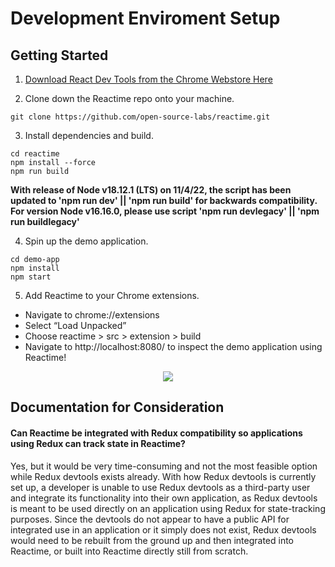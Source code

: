 <div>
<h1>Development Enviroment Setup</h1>

<h2>Getting Started</h2>

1. <a href="https://chrome.google.com/webstore/detail/react-developer-tools/fmkadmapgofadopljbjfkapdkoienihi?hl=en">Download React Dev Tools from the Chrome Webstore Here</a>

2. Clone down the Reactime repo onto your machine.

```
git clone https://github.com/open-source-labs/reactime.git
```

3. Install dependencies and build.

```
cd reactime
npm install --force
npm run build
```
<b>With release of Node v18.12.1 (LTS) on 11/4/22, the script has been updated to 'npm run dev' || 'npm run build' for backwards compatibility.<br/>
For version Node v16.16.0, please use script 'npm run devlegacy' || 'npm run buildlegacy'</b>

4. Spin up the demo application.

```
cd demo-app
npm install
npm start
```

5. Add Reactime to your Chrome extensions.

-   Navigate to chrome://extensions
-   Select “Load Unpacked”
-   Choose reactime > src > extension > build
-   Navigate to http://localhost:8080/ to inspect the demo application using Reactime!
    <br>

<p align="center">
  <img src="./assets/reactime-dev-setup.gif" />
</p>

<h2>Documentation for Consideration</h2>
<h4>Can Reactime be integrated with Redux compatibility so applications using Redux can track state in Reactime?</h4>
Yes, but it would be very time-consuming and not the most feasible option while Redux devtools exists already. With how Redux devtools is currently set up, a developer is unable to use Redux devtools as a third-party user and integrate its functionality into their own application, as Redux devtools is meant to be used directly on an application using Redux for state-tracking purposes. Since the devtools do not appear to have a public API for integrated use in an application or it simply does not exist, Redux devtools would need to be rebuilt from the ground up and then integrated into Reactime, or built into Reactime directly still from scratch.
